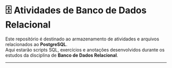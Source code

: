 # 🗄️ Atividades de Banco de Dados Relacional

Este repositório é destinado ao armazenamento de atividades e arquivos relacionados ao **PostgreSQL**.  
Aqui estarão scripts SQL, exercícios e anotações desenvolvidos durante os estudos da disciplina de **Banco de Dados Relacional**.

---
